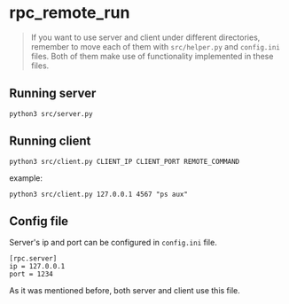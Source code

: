 # rpc_remote_run

>If you want to use server and client under different directories, 
remember to move each of them with ``src/helper.py`` and ``config.ini`` files.
Both of them make use of functionality implemented in these files.
>

## Running server
```consoleLine
python3 src/server.py
```
## Running client 
``python3 src/client.py CLIENT_IP CLIENT_PORT REMOTE_COMMAND``

example:
```consoleLine
python3 src/client.py 127.0.0.1 4567 "ps aux"
```
## Config file
Server's ip and port can be configured in ``config.ini`` file.

```
[rpc.server]
ip = 127.0.0.1
port = 1234
```
As it was mentioned before, both server and client use this file.
